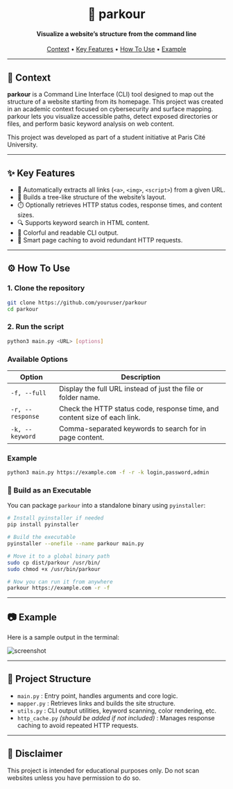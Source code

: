 <h1 align="center">
  🏃 parkour
</h1>

<h4 align="center">Visualize a website’s structure from the command line</h4>

<p align="center">
  <a href="#context">Context</a> •
  <a href="#features">Key Features</a> •
  <a href="#how-to-use">How To Use</a> •
  <a href="#example">Example</a>
</p>

---

## 🧠 Context

**parkour** is a Command Line Interface (CLI) tool designed to map out the structure of a website starting from its homepage. This project was created in an academic context focused on cybersecurity and surface mapping. parkour lets you visualize accessible paths, detect exposed directories or files, and perform basic keyword analysis on web content.

This project was developed as part of a student initiative at Paris Cité University.

---

## ✨ Key Features

- 🔗 Automatically extracts all links (`<a>`, `<img>`, `<script>`) from a given URL.
- 🌳 Builds a tree-like structure of the website’s layout.
- ⏱️ Optionally retrieves HTTP status codes, response times, and content sizes.
- 🔍 Supports keyword search in HTML content.
- 🎨 Colorful and readable CLI output.
- 🧠 Smart page caching to avoid redundant HTTP requests.

---

## ⚙️ How To Use

### 1. Clone the repository

```bash
git clone https://github.com/youruser/parkour
cd parkour
```

### 2. Run the script

```bash
python3 main.py <URL> [options]
```

### Available Options

| Option               | Description                                                                 |
|----------------------|-----------------------------------------------------------------------------|
| `-f, --full`         | Display the full URL instead of just the file or folder name.              |
| `-r, --response`     | Check the HTTP status code, response time, and content size of each link. |
| `-k, --keyword`      | Comma-separated keywords to search for in page content.                   |

### Example

```bash
python3 main.py https://example.com -f -r -k login,password,admin
```

### 🔧 Build as an Executable

You can package `parkour` into a standalone binary using `pyinstaller`:

```bash
# Install pyinstaller if needed
pip install pyinstaller

# Build the executable
pyinstaller --onefile --name parkour main.py

# Move it to a global binary path
sudo cp dist/parkour /usr/bin/
sudo chmod +x /usr/bin/parkour

# Now you can run it from anywhere
parkour https://example.com -r -f
```

---

## 📷 Example

Here is a sample output in the terminal:

![screenshot](https://i.imgur.com/TaUsA28.png)

---

## 📁 Project Structure

- `main.py` : Entry point, handles arguments and core logic.
- `mapper.py` : Retrieves links and builds the site structure.
- `utils.py` : CLI output utilities, keyword scanning, color rendering, etc.
- `http_cache.py` *(should be added if not included)* : Manages response caching to avoid repeated HTTP requests.

---

## 🚨 Disclaimer

This project is intended for educational purposes only. Do not scan websites unless you have permission to do so.
